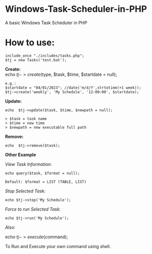 # Windows-Task-Scheduler-in-PHP
A basic Windows Task Scheduler in PHP

# How to use:
	
    include_once "./includes/tasks.php";
  	$tj = new Tasks('test.bat');
  
  **Create:**   
	echo $tj->create($type, $task, $time, $startdate = null);
	
	e.g.: 
	$startdate = "04/01/2023"; //date('m/d/Y',strtotime(+1 week));
	$tj->create('weekly', 'My Schedule', '12:00:00', $startdate);

  **Update:**
  
	echo  $tj->update($task, $time, $newpath = null);
	
	> $task = task name
	> $time = new time
	> $newpath = new executable full path

  
  **Remove:**
  
	echo  $tj->remove($task);

**Other Example**

*View Task Information:*
	
	echo query($task, $format = null);
	
	Default: $format = LIST (TABLE, LIST)

*Stop Selected Task:*
	
	echo $tj->stop('My Schedule');

*Force to run Selected Task:*
	
	echo $tj->run('My Schedule');

*Also:*

echo $tj->execute($command);

To Run and Execute your own command using shell.


